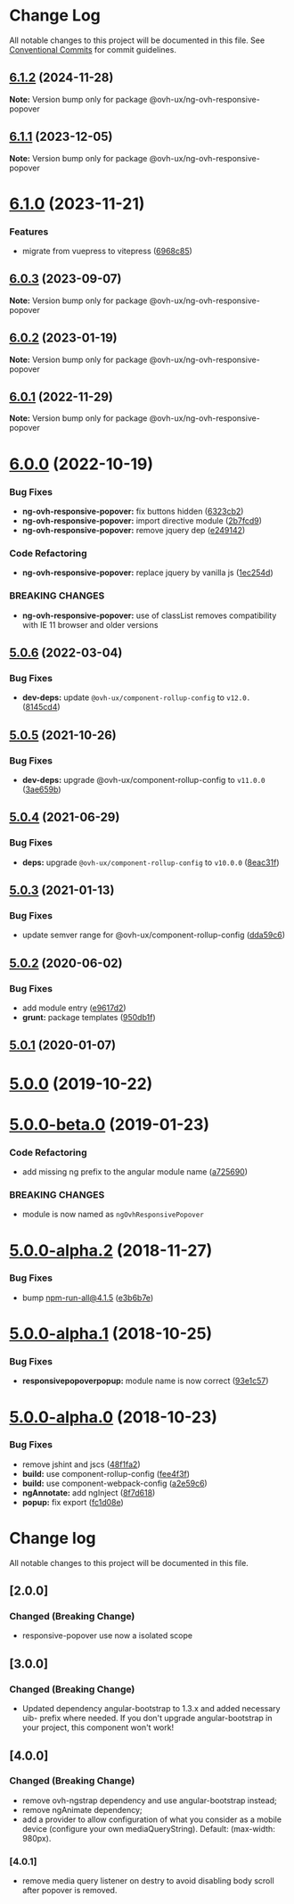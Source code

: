 # Change Log

All notable changes to this project will be documented in this file.
See [Conventional Commits](https://conventionalcommits.org) for commit guidelines.

## [6.1.2](https://github.com/ovh/manager/compare/@ovh-ux/ng-ovh-responsive-popover@6.1.1...@ovh-ux/ng-ovh-responsive-popover@6.1.2) (2024-11-28)

**Note:** Version bump only for package @ovh-ux/ng-ovh-responsive-popover





## [6.1.1](https://github.com/ovh/manager/compare/@ovh-ux/ng-ovh-responsive-popover@6.1.0...@ovh-ux/ng-ovh-responsive-popover@6.1.1) (2023-12-05)

**Note:** Version bump only for package @ovh-ux/ng-ovh-responsive-popover





# [6.1.0](https://github.com/ovh/manager/compare/@ovh-ux/ng-ovh-responsive-popover@6.0.3...@ovh-ux/ng-ovh-responsive-popover@6.1.0) (2023-11-21)


### Features

* migrate from vuepress to vitepress ([6968c85](https://github.com/ovh/manager/commit/6968c85f00e19c41bc240abb37a50e9dacf9c5e5))





## [6.0.3](https://github.com/ovh/manager/compare/@ovh-ux/ng-ovh-responsive-popover@6.0.2...@ovh-ux/ng-ovh-responsive-popover@6.0.3) (2023-09-07)

**Note:** Version bump only for package @ovh-ux/ng-ovh-responsive-popover





## [6.0.2](https://github.com/ovh/manager/compare/@ovh-ux/ng-ovh-responsive-popover@6.0.1...@ovh-ux/ng-ovh-responsive-popover@6.0.2) (2023-01-19)

**Note:** Version bump only for package @ovh-ux/ng-ovh-responsive-popover





## [6.0.1](https://github.com/ovh/manager/compare/@ovh-ux/ng-ovh-responsive-popover@6.0.0...@ovh-ux/ng-ovh-responsive-popover@6.0.1) (2022-11-29)

**Note:** Version bump only for package @ovh-ux/ng-ovh-responsive-popover





# [6.0.0](https://github.com/ovh/manager/compare/@ovh-ux/ng-ovh-responsive-popover@5.0.6...@ovh-ux/ng-ovh-responsive-popover@6.0.0) (2022-10-19)


### Bug Fixes

* **ng-ovh-responsive-popover:** fix buttons hidden ([6323cb2](https://github.com/ovh/manager/commit/6323cb2992ffcf9b1dc92ab354df940b0ef12e13))
* **ng-ovh-responsive-popover:** import directive module ([2b7fcd9](https://github.com/ovh/manager/commit/2b7fcd9be8b9b38a5ec6efdfd4c575170a73d740))
* **ng-ovh-responsive-popover:** remove jquery dep ([e249142](https://github.com/ovh/manager/commit/e249142fdfbffcdea736c4ce7ed908e2f53a380c))


### Code Refactoring

* **ng-ovh-responsive-popover:** replace jquery by vanilla js ([1ec254d](https://github.com/ovh/manager/commit/1ec254de3de0d66ab49697e956ddd316083d1235))


### BREAKING CHANGES

* **ng-ovh-responsive-popover:** use of classList removes compatibility with IE 11 browser and older versions



## [5.0.6](https://github.com/ovh/manager/compare/@ovh-ux/ng-ovh-responsive-popover@5.0.5...@ovh-ux/ng-ovh-responsive-popover@5.0.6) (2022-03-04)


### Bug Fixes

* **dev-deps:** update `@ovh-ux/component-rollup-config` to `v12.0.` ([8145cd4](https://github.com/ovh/manager/commit/8145cd44a34cec071db4b5267182705625951077))



## [5.0.5](https://github.com/ovh/manager/compare/@ovh-ux/ng-ovh-responsive-popover@5.0.4...@ovh-ux/ng-ovh-responsive-popover@5.0.5) (2021-10-26)


### Bug Fixes

* **dev-deps:** upgrade @ovh-ux/component-rollup-config to `v11.0.0` ([3ae659b](https://github.com/ovh/manager/commit/3ae659bea59244fd5660375b9dac52055cc374b0))



## [5.0.4](https://github.com/ovh/manager/compare/@ovh-ux/ng-ovh-responsive-popover@5.0.3...@ovh-ux/ng-ovh-responsive-popover@5.0.4) (2021-06-29)


### Bug Fixes

* **deps:** upgrade `@ovh-ux/component-rollup-config` to `v10.0.0` ([8eac31f](https://github.com/ovh/manager/commit/8eac31f81e46d1570c131cf55788d6435842ab6d))



## [5.0.3](https://github.com/ovh/manager/compare/@ovh-ux/ng-ovh-responsive-popover@5.0.2...@ovh-ux/ng-ovh-responsive-popover@5.0.3) (2021-01-13)


### Bug Fixes

* update semver range for @ovh-ux/component-rollup-config ([dda59c6](https://github.com/ovh/manager/commit/dda59c6b71cb4ad9ab98f06a0bf995a7eb45a1d9))



## [5.0.2](https://github.com/ovh/manager/compare/@ovh-ux/ng-ovh-responsive-popover@5.0.1...@ovh-ux/ng-ovh-responsive-popover@5.0.2) (2020-06-02)


### Bug Fixes

* add module entry ([e9617d2](https://github.com/ovh/manager/commit/e9617d279d6bbef27d5d2c646f1721a739d34691))
* **grunt:** package templates ([950db1f](https://github.com/ovh/manager/commit/950db1f705e452b6df5836800e8724e4a5267c73))



## [5.0.1](https://github.com/ovh-ux/ng-ovh-responsive-popover/compare/v5.0.0...v5.0.1) (2020-01-07)



# [5.0.0](https://github.com/ovh-ux/ng-ovh-responsive-popover/compare/v5.0.0-beta.0...v5.0.0) (2019-10-22)



# [5.0.0-beta.0](https://github.com/ovh-ux/ng-ovh-responsive-popover/compare/v5.0.0-alpha.2...v5.0.0-beta.0) (2019-01-23)


### Code Refactoring

* add missing ng prefix to the angular module name ([a725690](https://github.com/ovh-ux/ng-ovh-responsive-popover/commit/a725690))


### BREAKING CHANGES

* module is now named as `ngOvhResponsivePopover`



# [5.0.0-alpha.2](https://github.com/ovh-ux/ovh-angular-responsive-popover/compare/v5.0.0-alpha.1...v5.0.0-alpha.2) (2018-11-27)


### Bug Fixes

* bump npm-run-all@4.1.5 ([e3b6b7e](https://github.com/ovh-ux/ovh-angular-responsive-popover/commit/e3b6b7e))



<a name="5.0.0-alpha.1"></a>
# [5.0.0-alpha.1](https://github.com/ovh-ux/ovh-angular-responsive-popover/compare/v5.0.0-alpha.0...v5.0.0-alpha.1) (2018-10-25)


### Bug Fixes

* **responsivepopoverpopup:** module name is now correct ([93e1c57](https://github.com/ovh-ux/ovh-angular-responsive-popover/commit/93e1c57))



<a name="5.0.0-alpha.0"></a>
# [5.0.0-alpha.0](https://github.com/ovh-ux/ovh-angular-responsive-popover/compare/4.0.1...5.0.0-alpha.0) (2018-10-23)


### Bug Fixes

* remove jshint and jscs ([48f1fa2](https://github.com/ovh-ux/ovh-angular-responsive-popover/commit/48f1fa2))
* **build:** use component-rollup-config ([fee4f3f](https://github.com/ovh-ux/ovh-angular-responsive-popover/commit/fee4f3f))
* **build:** use component-webpack-config ([a2e59c6](https://github.com/ovh-ux/ovh-angular-responsive-popover/commit/a2e59c6))
* **ngAnnotate:** add ngInject ([8f7d618](https://github.com/ovh-ux/ovh-angular-responsive-popover/commit/8f7d618))
* **popup:** fix export ([fc1d08e](https://github.com/ovh-ux/ovh-angular-responsive-popover/commit/fc1d08e))



# Change log
All notable changes to this project will be documented in this file.

## [2.0.0]
### Changed (Breaking Change)
- responsive-popover use now a isolated scope

## [3.0.0]
### Changed (Breaking Change)
- Updated dependency angular-bootstrap to 1.3.x and added necessary uib- prefix where needed. If you don't upgrade angular-bootstrap in your project, this component won't work!

## [4.0.0]
### Changed (Breaking Change)
- remove ovh-ngstrap dependency and use angular-bootstrap instead;
- remove ngAnimate dependency;
- add a provider to allow configuration of what you consider as a mobile device (configure your own mediaQueryString). Default: (max-width: 980px).

### [4.0.1]
- remove media query listener on destry to avoid disabling body scroll after popover is removed.
